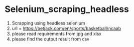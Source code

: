 # Selenium_scraping_headless
1. Scrapping using headless selenium
2. url =  https://betjack.com/en/sports/basketball/ncaab
3. please read requirements from jpg and xlsx
4. please find the output result from csv